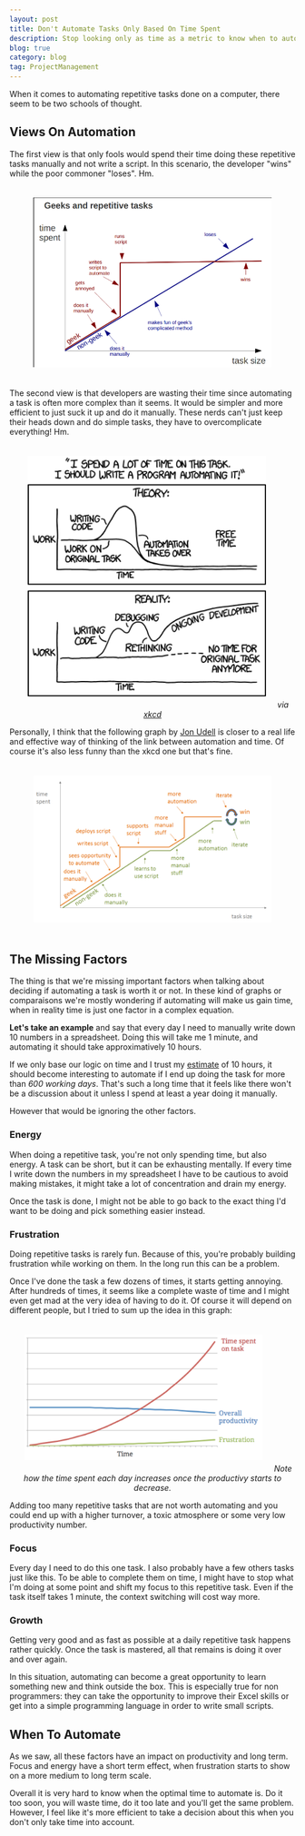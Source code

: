 ```yaml
---
layout: post
title: Don't Automate Tasks Only Based On Time Spent
description: Stop looking only as time as a metric to know when to automate. There are other factors such as focus, energy, growth and frustration to take into account.
blog: true
category: blog
tag: ProjectManagement
---
```


When it comes to automating repetitive tasks done on a computer, there seem to be two schools of thought.

## Views On Automation

The first view is that only fools would spend their time doing these repetitive tasks manually and not write a script. In this scenario, the developer "wins" while the poor commoner "loses". Hm.

<div class="image-wrapper" style="text-align: center"><img src="/assets/blog/automation-win.png" alt="Automating daily tasks as a success" style="padding: 20px; width: 420px;"/></div>

The second view is that developers are wasting their time since automating a task is often more complex than it seems. It would be simpler and more efficient to just suck it up and do it manually. These nerds can't just keep their heads down and do simple tasks, they have to overcomplicate everything! Hm.

<div class="image-wrapper" style="text-align: center"><img src="/assets/blog/automation.png" alt="Automating tasks overkill" style="padding: 20px; width: 420px;"/><em>via <a href="https://xkcd.com/1319/">xkcd</a></em></div>

Personally, I think that the following graph by [Jon Udell][1] is closer to a real life and effective way of thinking of the link between automation and time. Of course it's also less funny than the xkcd one but that's fine.

<div class="image-wrapper" style="text-align: center"><img src="/assets/blog/automation-real-win.png" alt="Agility and iterating on automating tasks" style="padding: 20px; width: 420px;"/></em></div>

## The Missing Factors

The thing is that we're missing important factors when talking about deciding if automating a task is worth it or not. In these kind of graphs or comparaisons we're mostly wondering if automating will make us gain time, when in reality time is just one factor in a complex equation.

__Let's take an example__ and say that every day I need to manually write down 10 numbers in a spreadsheet. Doing this will take me 1 minute, and automating it should take approximatively 10 hours.

If we only base our logic on time and I trust my [estimate][2] of 10 hours, it should become interesting to automate if I end up doing the task for more than *600 working days*. That's such a long time that it feels like there won't be a discussion about it unless I spend at least a year doing it manually.

However that would be ignoring the other factors.

### Energy

When doing a repetitive task, you're not only spending time, but also energy. A task can be short, but it can be exhausting mentally. If every time I write down the numbers in my spreadsheet I have to be cautious to avoid making mistakes, it might take a lot of concentration and drain my energy.

Once the task is done, I might not be able to go back to the exact thing I'd want to be doing and pick something easier instead.

### Frustration

Doing repetitive tasks is rarely fun. Because of this, you're probably building frustration while working on them. In the long run this can be a problem.

Once I've done the task a few dozens of times, it starts getting annoying. After hundreds of times, it seems like a complete waste of time and I might even get mad at the very idea of having to do it. Of course it will depend on different people, but I tried to sum up the idea in this graph:

<div class="image-wrapper" style="text-align: center"><img src="/assets/blog/frustration-productivity-automation.png" style="padding: 20px; width: 420px;" alt="Relation between automating tasks and frustration" /><em>Note how the time spent each day increases once the productivy starts to decrease.
</em></div>

Adding too many repetitive tasks that are not worth automating and you could end up with a higher turnover, a toxic atmosphere or some very low productivity number.

### Focus

Every day I need to do this one task. I also probably have a few others tasks just like this. To be able to complete them on time, I might have to stop what I'm doing at some point and shift my focus to this repetitive task. Even if the task itself takes 1 minute, the context switching will cost way more. 

### Growth

Getting very good and as fast as possible at a daily repetitive task happens rather quickly. Once the task is mastered, all that remains is doing it over and over again.

In this situation, automating can become a great opportunity to learn something new and think outside the box. This is especially true for non programmers: they can take the opportunity to improve their Excel skills or get into a simple programming language in order to write small scripts.

## When To Automate

As we saw, all these factors have an impact on productivity and long term. Focus and energy have a short term effect, when frustration starts to show on a more medium to long term scale.

Overall it is very hard to know when the optimal time to automate is. Do it too soon, you will waste time, do it too late and you'll get the same problem. However, I feel like it's more efficient to take a decision about this when you don't only take time into account.

[1]:	http://blog.jonudell.net/2012/01/09/another-way-to-think-about-geeks-and-repetitive-tasks/
[2]:	(/blog/2015/08/27/deadlines-estimates-software-startup/)